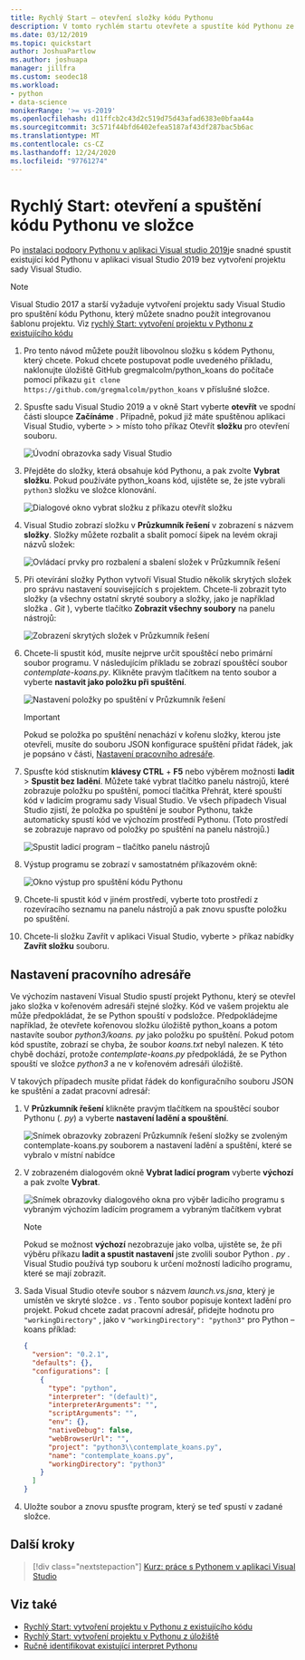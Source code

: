 ```yaml
---
title: Rychlý Start – otevření složky kódu Pythonu
description: V tomto rychlém startu otevřete a spustíte kód Pythonu ze složky bez použití projektu sady Visual Studio (pouze Visual Studio 2019).
ms.date: 03/12/2019
ms.topic: quickstart
author: JoshuaPartlow
ms.author: joshuapa
manager: jillfra
ms.custom: seodec18
ms.workload:
- python
- data-science
monikerRange: '>= vs-2019'
ms.openlocfilehash: d11ffcb2c43d2c519d75d43afad6383e0bfaa44a
ms.sourcegitcommit: 3c571f44bfd6402efea5187af43df287bac5b6ac
ms.translationtype: MT
ms.contentlocale: cs-CZ
ms.lasthandoff: 12/24/2020
ms.locfileid: "97761274"
---
```

# <a name="quickstart-open-and-run-python-code-in-a-folder"></a>Rychlý Start: otevření a spuštění kódu Pythonu ve složce

Po [instalaci podpory Pythonu v aplikaci Visual studio 2019](installing-python-support-in-visual-studio.md)je snadné spustit existující kód Pythonu v aplikaci visual Studio 2019 bez vytvoření projektu sady Visual Studio.

> [!Note]
> Visual Studio 2017 a starší vyžaduje vytvoření projektu sady Visual Studio pro spuštění kódu Pythonu, který můžete snadno použít integrovanou šablonu projektu. Viz [rychlý Start: vytvoření projektu v Pythonu z existujícího kódu](quickstart-01-python-in-visual-studio-project-from-existing-code.md)

1. Pro tento návod můžete použít libovolnou složku s kódem Pythonu, který chcete. Pokud chcete postupovat podle uvedeného příkladu, naklonujte úložiště GitHub gregmalcolm/python_koans do počítače pomocí příkazu `git clone https://github.com/gregmalcolm/python_koans` v příslušné složce.

1. Spusťte sadu Visual Studio 2019 a v okně Start vyberte **otevřít** ve spodní části sloupce **Začínáme** . Případně, pokud již máte spuštěnou aplikaci Visual Studio, vyberte   >    >  místo toho příkaz Otevřít **složku** pro otevření souboru.

    ![Úvodní obrazovka sady Visual Studio](media/quickstart-open-folder/01-open-local-folder.png)

1. Přejděte do složky, která obsahuje kód Pythonu, a pak zvolte **Vybrat složku**. Pokud používáte python_koans kód, ujistěte se, že jste vybrali `python3` složku ve složce klonování.

    ![Dialogové okno vybrat složku z příkazu otevřít složku](media/quickstart-open-folder/02-select-folder.png)

1. Visual Studio zobrazí složku v **Průzkumník řešení** v zobrazení s názvem **složky**. Složky můžete rozbalit a sbalit pomocí šipek na levém okraji názvů složek:

    ![Ovládací prvky pro rozbalení a sbalení složek v Průzkumník řešení](media/quickstart-open-folder/03-expand-collapse-folders.png)

1. Při otevírání složky Python vytvoří Visual Studio několik skrytých složek pro správu nastavení souvisejících s projektem. Chcete-li zobrazit tyto složky (a všechny ostatní skryté soubory a složky, jako je například složka *. Git* ), vyberte tlačítko **Zobrazit všechny soubory** na panelu nástrojů:

    ![Zobrazení skrytých složek v Průzkumník řešení](media/quickstart-open-folder/05-view-hidden-folders.png)

1. Chcete-li spustit kód, musíte nejprve určit spouštěcí nebo primární soubor programu. V následujícím příkladu se zobrazí spouštěcí soubor *contemplate-koans.py*. Klikněte pravým tlačítkem na tento soubor a vyberte **nastavit jako položku při spuštění**.

    ![Nastavení položky po spuštění v Průzkumník řešení](media/quickstart-open-folder/06-set-as-startup-item-command.png)

    > [!Important]
    > Pokud se položka po spuštění nenachází v kořenu složky, kterou jste otevřeli, musíte do souboru JSON konfigurace spuštění přidat řádek, jak je popsáno v části, [Nastavení pracovního adresáře](#set-a-working-directory).

1. Spusťte kód stisknutím **klávesy CTRL** + **F5** nebo výběrem možnosti **ladit**  >  **Spustit bez ladění**. Můžete také vybrat tlačítko panelu nástrojů, které zobrazuje položku po spuštění, pomocí tlačítka Přehrát, které spouští kód v ladicím programu sady Visual Studio. Ve všech případech Visual Studio zjistí, že položka po spuštění je soubor Pythonu, takže automaticky spustí kód ve výchozím prostředí Pythonu. (Toto prostředí se zobrazuje napravo od položky po spuštění na panelu nástrojů.)

    ![Spustit ladicí program – tlačítko panelu nástrojů](media/quickstart-open-folder/07-start-debug-toolbar.png)

1. Výstup programu se zobrazí v samostatném příkazovém okně:

    ![Okno výstup pro spuštění kódu Pythonu](media/quickstart-open-folder/08-result-window.png)

1. Chcete-li spustit kód v jiném prostředí, vyberte toto prostředí z rozevíracího seznamu na panelu nástrojů a pak znovu spusťte položku po spuštění.

1. Chcete-li složku Zavřít v aplikaci Visual Studio, vyberte  >  příkaz nabídky **Zavřít složku** souboru.

## <a name="set-a-working-directory"></a>Nastavení pracovního adresáře

Ve výchozím nastavení Visual Studio spustí projekt Pythonu, který se otevřel jako složka v kořenovém adresáři stejné složky. Kód ve vašem projektu ale může předpokládat, že se Python spouští v podsložce. Předpokládejme například, že otevřete kořenovou složku úložiště python_koans a potom nastavíte soubor *python3/koans. py* jako položku po spuštění. Pokud potom kód spustíte, zobrazí se chyba, že soubor *koans.txt* nebyl nalezen. K této chybě dochází, protože *contemplate-koans.py* předpokládá, že se Python spouští ve složce *python3* a ne v kořenovém adresáři úložiště.

V takových případech musíte přidat řádek do konfiguračního souboru JSON ke spuštění a zadat pracovní adresář:

1. V **Průzkumník řešení** klikněte pravým tlačítkem na spouštěcí soubor Pythonu (*. py*) a vyberte **nastavení ladění a spouštění**.

    ![Snímek obrazovky zobrazení Průzkumník řešení složky se zvoleným contemplate-koans.py souborem a nastavení ladění a spuštění, které se vybralo v místní nabídce](media/quickstart-open-folder/09-debug-launch-settings-menu-command.png)

1. V zobrazeném dialogovém okně **Vybrat ladicí program** vyberte **výchozí** a pak zvolte **Vybrat**.

    ![Snímek obrazovky dialogového okna pro výběr ladicího programu s vybraným výchozím ladícím programem a vybraným tlačítkem vybrat](media/quickstart-open-folder/10-select-debugger.png)

    > [!Note]
    > Pokud se možnost **výchozí** nezobrazuje jako volba, ujistěte se, že při výběru příkazu **ladit a spustit nastavení** jste zvolili soubor Python *. py* . Visual Studio používá typ souboru k určení možností ladicího programu, které se mají zobrazit.

1. Sada Visual Studio otevře soubor s názvem *launch.vs.jsna*, který je umístěn ve skryté složce *. vs* . Tento soubor popisuje kontext ladění pro projekt. Pokud chcete zadat pracovní adresář, přidejte hodnotu pro `"workingDirectory"` , jako v  `"workingDirectory": "python3"` pro Python – koans příklad:

    ```json
    {
      "version": "0.2.1",
      "defaults": {},
      "configurations": [
        {
          "type": "python",
          "interpreter": "(default)",
          "interpreterArguments": "",
          "scriptArguments": "",
          "env": {},
          "nativeDebug": false,
          "webBrowserUrl": "",
          "project": "python3\\contemplate_koans.py",
          "name": "contemplate_koans.py",
          "workingDirectory": "python3"
        }
      ]
    }
    ```

1. Uložte soubor a znovu spusťte program, který se teď spustí v zadané složce.

## <a name="next-steps"></a>Další kroky

> [!div class="nextstepaction"]
> [Kurz: práce s Pythonem v aplikaci Visual Studio](tutorial-working-with-python-in-visual-studio-step-01-create-project.md)

## <a name="see-also"></a>Viz také

- [Rychlý Start: vytvoření projektu v Pythonu z existujícího kódu](quickstart-01-python-in-visual-studio-project-from-existing-code.md)
- [Rychlý Start: vytvoření projektu v Pythonu z úložiště](quickstart-03-python-in-visual-studio-project-from-repository.md)
- [Ručně identifikovat existující interpret Pythonu](managing-python-environments-in-visual-studio.md#manually-identify-an-existing-environment)
